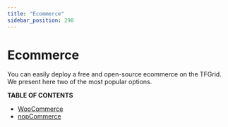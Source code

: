 ```yaml
---
title: "Ecommerce"
sidebar_position: 298
---
```


<h1>Ecommerce</h1>

You can easily deploy a free and open-source ecommerce on the TFGrid. We present here two of the most popular options.

**TABLE OF CONTENTS**

- [WooCommerce](./woocommerce.md)
- [nopCommerce](./nopcommerce.md)